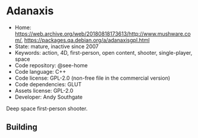 # Adanaxis

- Home: https://web.archive.org/web/20180818173613/http://www.mushware.com/, https://packages.qa.debian.org/a/adanaxisgpl.html
- State: mature, inactive since 2007
- Keywords: action, 4D, first-person, open content, shooter, single-player, space
- Code repository: @see-home
- Code language: C++
- Code license: GPL-2.0 (non-free file in the commercial version)
- Code dependencies: GLUT
- Assets license: GPL-2.0
- Developer: Andy Southgate

Deep space first-person shooter.

## Building
